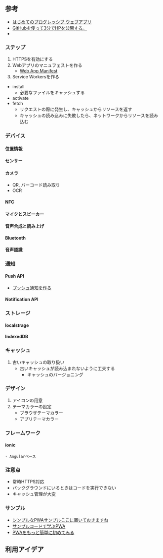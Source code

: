 ## 参考
* [はじめてのプログレッシブ ウェブアプリ](https://codelabs.developers.google.com/codelabs/your-first-pwapp-ja/#0)
* [GitHubを使って3分でHPを公開する。](https://qiita.com/budougumi0617/items/221bb946d1c90d6769e9)
* 
### ステップ
1. HTTPSを有効にする
2. Webアプリのマニュフェストを作る
	* [Web App Manifest](https://developer.mozilla.org/en-US/docs/Web/Manifest)
3. Service Workersを作る
* install
	- 必要なファイルをキャッシュする
* activate
* fetch
	- リクエストの際に発生し、キャッシュからリソースを返す
	- キャッシュの読み込みに失敗したら、ネットワークからリソースを読み込む

### デバイス
#### 位置情報
#### センサー
#### カメラ
* QR, バーコード読み取り
* OCR
#### NFC
#### マイクとスピーカー
#### 音声合成と読み上げ
#### Bluetooth
#### 音声認識

### 通知
#### Push API
* [プッシュ通知を作る](https://techblog.asahi-net.co.jp/entry/2018/06/15/162752)
#### Notification API

### ストレージ
#### localstrage
#### IndexedDB

### キャッシュ
1. 古いキャッシュの取り扱い
	- 古いキャッシュが読み込まれないように工夫する
		+ キャッシュのバージョニング

### デザイン
1. アイコンの用意
2. テーマカラーの設定
	- ブラウザテーマカラー
	- アプリテーマカラー

### フレームワーク
#### ionic
	- Angularベース

### 注意点
* 常時HTTPS対応
* バックグラウンドにいるときはコードを実行できない
* キャッシュ管理が大変

### サンプル
* [シンプルなPWAサンプルここに置いておきますね](https://qiita.com/kazaoki/items/e93b88556fcd05d28ddc)
* [サンプルコードで学ぶPWA](https://qiita.com/radiocat/items/034904a094d07c389a4f)
* [PWAをもっと簡単に初めてみる](https://qiita.com/poster-keisuke/items/6651140fa20c7aa18474)

## 利用アイデア
